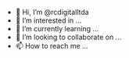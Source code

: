 - 👋 Hi, I’m @rcdigitalltda
- 👀 I’m interested in ...
- 🌱 I’m currently learning ...
- 💞️ I’m looking to collaborate on ...
- 📫 How to reach me ...

<!---
rcdigitalltda/rcdigitalltda is a ✨ special ✨ repository because its `README.md` (this file) appears on your GitHub profile.
You can click the Preview link to take a look at your changes.
--->
